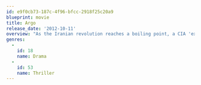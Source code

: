 ```yaml
---
id: e9f0cb73-187c-4f96-bfcc-2918f25c20a9
blueprint: movie
title: Argo
release_date: '2012-10-11'
overview: "As the Iranian revolution reaches a boiling point, a CIA 'exfiltration' specialist concocts a risky plan to free six Americans who have found shelter at the home of the Canadian ambassador."
genres:
  -
    id: 18
    name: Drama
  -
    id: 53
    name: Thriller
---
```

